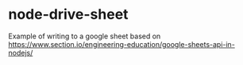 # node-drive-sheet

Example of writing to a google sheet based on https://www.section.io/engineering-education/google-sheets-api-in-nodejs/
